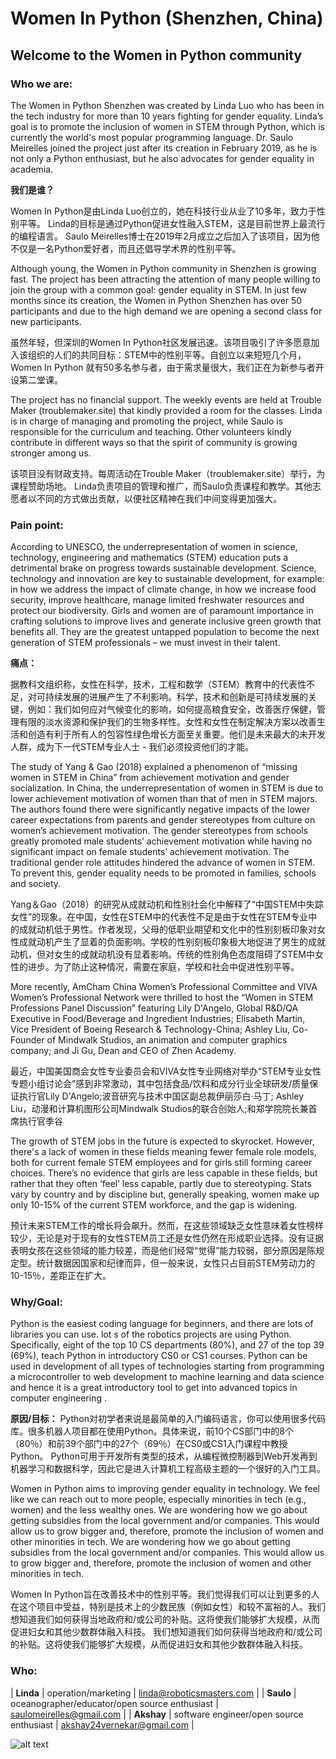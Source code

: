 # Women In Python (Shenzhen, China)
## Welcome to the Women in Python community

### Who we are:

The Women in Python Shenzhen was created by Linda Luo who has been in the tech industry for more than 10 years fighting for gender equality. Linda’s goal is to promote the inclusion of women in STEM through Python, which is currently the world's most popular programming language. Dr. Saulo Meirelles joined the project just after its creation in February 2019, as he is not only a Python enthusiast, but he also advocates for gender equality in academia. 

**我们是谁？**

Women In Python是由Linda Luo创立的，她在科技行业从业了10多年，致力于性别平等。 Linda的目标是通过Python促进女性融入STEM，这是目前世界上最流行的编程语言。 Saulo Meirelles博士在2019年2月成立之后加入了该项目，因为他不仅是一名Python爱好者，而且还倡导学术界的性别平等。

Although young, the Women in Python community in Shenzhen is growing fast. The project has been attracting the attention of many people willing to join the group with a common goal: gender equality in STEM. In just few months since its creation, the Women in Python Shenzhen has over 50 participants and due to the high demand we are opening a second class for new participants. 

虽然年轻，但深圳的Women In Python社区发展迅速。该项目吸引了许多愿意加入该组织的人们的共同目标：STEM中的性别平等。自创立以来短短几个月，Women In Python 就有50多名参与者，由于需求量很大，我们正在为新参与者开设第二堂课。

The project has no financial support. The weekly events are held at Trouble Maker (troublemaker.site) that kindly provided a room for the classes. Linda is in charge of managing and promoting the project, while Saulo is responsible for the curriculum and teaching. Other volunteers kindly contribute in different ways so that the spirit of community is growing stronger among us.

该项目没有财政支持。每周活动在Trouble Maker（troublemaker.site）举行，为课程赞助场地。 Linda负责项目的管理和推广，而Saulo负责课程和教学。其他志愿者以不同的方式做出贡献，以便社区精神在我们中间变得更加强大。

### Pain point:

According to UNESCO, the underrepresentation of women in science, technology, engineering and mathematics (STEM) education puts a detrimental brake on progress towards sustainable development. Science, technology and innovation are key to sustainable development, for example: in how we address the impact of climate change, in how we increase food security, improve healthcare, manage limited freshwater resources and protect our biodiversity. Girls and women are of paramount importance in crafting solutions to improve lives and generate inclusive green growth that benefits all. They are the greatest untapped population to become the next generation of STEM professionals – we must invest in their talent.

**痛点：** 

据教科文组织称，女性在科学，技术，工程和数学（STEM）教育中的代表性不足，对可持续发展的进展产生了不利影响。科学，技术和创新是可持续发展的关键，例如：我们如何应对气候变化的影响，如何提高粮食安全，改善医疗保健，管理有限的淡水资源和保护我们的生物多样性。女性和女性在制定解决方案以改善生活和创造有利于所有人的包容性绿色增长方面至关重要。他们是未来最大的未开发人群，成为下一代STEM专业人士 - 我们必须投资他们的才能。



The study of Yang & Gao (2018) explained a phenomenon of “missing women in STEM in China” from achievement motivation and gender socialization. In China, the underrepresentation of women in STEM is due to lower achievement motivation of women than that of men in STEM majors. The authors found there were significantly negative impacts of the lower career expectations from parents and gender stereotypes from culture on women’s achievement motivation. The gender stereotypes from schools greatly promoted male students’ achievement motivation while having no significant impact on female students’ achievement motivation. The traditional gender role attitudes hindered the advance of women in STEM. To prevent this, gender equality needs to be promoted in families, schools and society.

Yang＆Gao（2018）的研究从成就动机和性别社会化中解释了“中国STEM中失踪女性”的现象。在中国，女性在STEM中的代表性不足是由于女性在STEM专业中的成就动机低于男性。作者发现，父母的低职业期望和文化中的性别刻板印象对女性成就动机产生了显着的负面影响。学校的性别刻板印象极大地促进了男生的成就动机，但对女生的成就动机没有显着影响。传统的性别角色态度阻碍了STEM中女性的进步。为了防止这种情况，需要在家庭，学校和社会中促进性别平等。


More recently, AmCham China Women’s Professional Committee and VIVA Women’s Professional Network were thrilled to host the “Women in STEM Professions Panel Discussion” featuring Lily D'Angelo, Global R&D/QA Executive in Food/Beverage and Ingredient Industries; Elisabeth Martin, Vice President of Boeing Research & Technology-China; Ashley Liu, Co-Founder of Mindwalk Studios, an animation and computer graphics company; and Ji Gu, Dean and CEO of Zhen Academy.  


最近，中国美国商会女性专业委员会和VIVA女性专业网络对举办“STEM专业女性专题小组讨论会”感到非常激动，其中包括食品/饮料和成分行业全球研发/质量保证执行官Lily D'Angelo;波音研究与技术中国区副总裁伊丽莎白·马丁; Ashley Liu，动漫和计算机图形公司Mindwalk Studios的联合创始人;和郑学院院长兼首席执行官季谷

The growth of STEM jobs in the future is expected to skyrocket. However, there's a lack of women in these fields meaning fewer female role models, both for current female STEM employees and for girls still forming career choices. There’s no evidence that girls are less capable in these fields, but rather that they often ‘feel’ less capable, partly due to stereotyping. Stats vary by country and by discipline but, generally speaking, women make up only 10-15% of the current STEM workforce, and the gap is widening. 

预计未来STEM工作的增长将会飙升。然而，在这些领域缺乏女性意味着女性榜样较少，无论是对于现有的女性STEM员工还是女性仍然在形成职业选择。没有证据表明女孩在这些领域的能力较差，而是他们经常“觉得”能力较弱，部分原因是陈规定型。统计数据因国家和纪律而异，但一般来说，女性只占目前STEM劳动力的10-15％，差距正在扩大。




### Why/Goal:

Python is the easiest coding language for beginners, and there are lots of libraries you can use. lot s of the robotics projects are using Python. Specifically, eight of the top 10 CS departments (80%), and 27 of the top 39 (69%), teach Python in introductory CS0 or CS1 courses. Python can be used in development of all types of technologies starting from programming a microcontroller to web development to machine learning and data science  and hence it is a great introductory tool to get into advanced topics in computer engineering .



**原因/目标：**
Python对初学者来说是最简单的入门编码语言，你可以使用很多代码库。很多机器人项目都在使用Python。具体来说，前10个CS部门中的8个（80％）和前39个部门中的27个（69％）在CS0或CS1入门课程中教授Python。 Python可用于开发所有类型的技术，从编程微控制器到Web开发再到机器学习和数据科学，因此它是进入计算机工程高级主题的一个很好的入门工具。


Women in Python aims to improving gender equality in technology. We feel like we can reach out to more people, especially minorities in tech (e.g., women) and the less wealthy ones. We are wondering how we go about getting subsidies from the local government and/or companies. This would allow us to grow bigger and, therefore, promote the inclusion of women and other minorities in tech. 
We are wondering how we go about getting subsidies from the local government and/or companies. This would allow us to grow bigger and, therefore, promote the inclusion of women and other minorities in tech.


Women In Python旨在改善技术中的性别平等。我们觉得我们可以让到更多的人在这个项目中受益，特别是技术上的少数民族（例如女性）和较不富裕的人。我们想知道我们如何获得当地政府和/或公司的补贴。这将使我们能够扩大规模，从而促进妇女和其他少数群体融入科技。
我们想知道我们如何获得当地政府和/或公司的补贴。这将使我们能够扩大规模，从而促进妇女和其他少数群体融入科技。

### Who:

| **Linda**  | operation/marketing                           | linda@roboticsmasters.com  |
| **Saulo**  | oceanographer/educator/open source enthusiast | saulomeirelles@gmail.com   |
| **Akshay** | software engineer/open source enthusiast      | akshay24vernekar@gmail.com |



![alt text](https://github.com/saulomeirelles/WomenInPythonShenzhen/blob/master/WomenInPython.jpg "More details here:")


